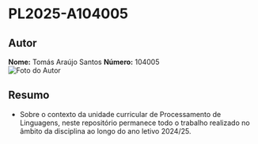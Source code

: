 # PL2025-A104005


## Autor  
**Nome:** Tomás Araújo Santos 
**Número:** 104005  
![Foto do Autor](extra/foto.jpg)


## Resumo  
- Sobre o contexto da unidade curricular de Processamento de Linguagens, neste repositório permanece todo o trabalho realizado no âmbito da disciplina ao longo do ano letivo 2024/25.